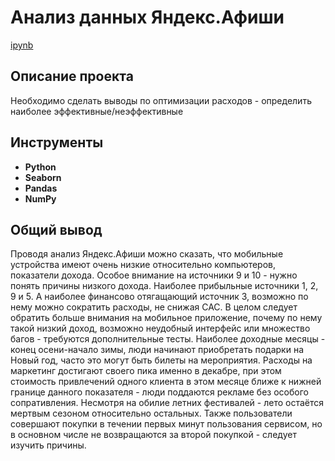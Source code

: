 # Анализ данных Яндекс.Афиши

[ipynb](https://github.com/josephbaib/praktikum_da/blob/main/tickets/tickets_app_project.ipynb)

## Описание проекта

Необходимо cделать выводы по оптимизации расходов - определить наиболее эффективные/неэффективные

## Инструменты ##

- **Python**
- **Seaborn**
- **Pandas**
- **NumPy**

##

## Общий вывод

Проводя анализ Яндекс.Афиши можно сказать, что мобильные устройства имеют очень низкие относительно компьютеров, показатели дохода. Особое внимание на источники 9 и 10 - нужно понять причины низкого дохода. Наиболее прибыльные источники 1, 2, 9 и 5. А наиболее финансово отягащающий источник 3, возможно по нему можно сократить расходы, не снижая CAC. В целом следует обратить больше внимания на мобильное приложение, почему по нему такой низкий доход, возможно неудобный интерфейс или множество багов - требуются дополнительные тесты. Наиболее доходные месяцы - конец осени-начало зимы, люди начинают приобретать подарки на Новый год, часто это могут быть билеты на мероприятия. Расходы на маркетинг достигают своего пика именно в декабре, при этом стоимость привлечений одного клиента в этом месяце ближе к нижней границе данного показателя - люди поддаются рекламе без особого сопративления. Несмотря на обилие летних фестивалей - лето остаётся мертвым сезоном относительно остальных. Также пользователи совершают покупки в течении первых минут пользования сервисом, но в основном числе не возвращаются за второй покупкой - следует изучить причины.